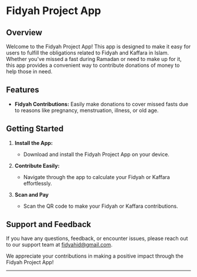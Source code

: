 # Fidyah Project App

## Overview

Welcome to the Fidyah Project App! This app is designed to make it easy for users to fulfill the obligations related to Fidyah and Kaffara in Islam. Whether you've missed a fast during Ramadan or need to make up for it, this app provides a convenient way to contribute donations of money to help those in need.

## Features

- **Fidyah Contributions:**
  Easily make donations to cover missed fasts due to reasons like pregnancy, menstruation, illness, or old age.

## Getting Started

1. **Install the App:**

   - Download and install the Fidyah Project App on your device.

2. **Contribute Easily:**

   - Navigate through the app to calculate your Fidyah or Kaffara effortlessly.

3. **Scan and Pay**
   - Scan the QR code to make your Fidyah or Kaffara contributions.

## Support and Feedback

If you have any questions, feedback, or encounter issues, please reach out to our support team at [fidyahid@gmail.com](mailto:fidyahid@gmail.com).

We appreciate your contributions in making a positive impact through the Fidyah Project App!

---
